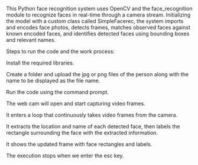 This Python face recognition system uses OpenCV and the face_recognition module to recognize faces in real-time through a camera stream. Initializing the model with a custom class called SimpleFacerec, the system imports and encodes face photos, detects frames, matches observed faces against known encoded faces, and identifies detected faces using bounding boxes and relevant names.

Steps to run the code and the work process:

Install the required libraries.

Create a folder and upload the jpg or png files of the person along with the name to be displayed as the file name.

Run the code using the command prompt.

The web cam will open and start capturing video frames.

It enters a loop that continuously takes video frames from the camera.

It extracts the location and name of each detected face, then labels the rectangle surrounding the face with the extracted information.

It shows the updated frame with face rectangles and labels.

The execution stops when we enter the esc key.
